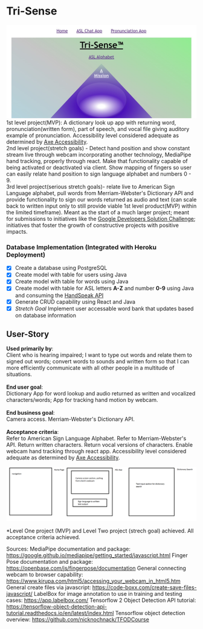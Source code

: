# Tri-Sense
[![Tri-Sense Site Screenshot](/Tri-Sense_site_screenshot.jpg)](https://drewdevero.github.io/Tri-Sense/)
1st level project(MVP): A dictionary look up app with returning word, pronunciation(written form), part of speech, and vocal file giving auditory example of pronunciation. Accessibility level considered adequate as determined by [Axe Accessibility](https://www.deque.com/axe/browser-extensions/?utm_term=Axe%20Plugin&utm_campaign=Search+-+axe+Pro+-+Branded&utm_source=bing&utm_medium=ppc&hsa_src=o&hsa_ad=&hsa_tgt=kwd-82738791770917:loc-190&hsa_mt=e&hsa_ver=3&hsa_acc=7854167720&hsa_kw=Axe%20Plugin&hsa_grp=1323813097587450&hsa_cam=6769485255&hsa_net=adwords&msclkid=b251fc65867e155e24949c6c13f427ae).
<br/>
2nd level project(stretch goals) - Detect hand position and show constant stream live through webcam incorporating another technology, MediaPipe hand tracking, properly through react. Make that functionality capable of being activated or deactivated via client. Show mapping of fingers so user can easily relate hand position to sign language alphabet and numbers 0 - 9.
<br/>
3rd level project(serious stretch goals)- relate live to American Sign Language alphabet, pull words from Merriam-Webster's Dictionary API and provide functionality to sign our words returned as audio and text (can scale back to written input only to still provide viable 1st level product(MVP) within the limited timeframe). Meant as the start of a much larger project; meant for submissions to initiatives like the [Google Developers Solution Challenge](https://developers.google.com/community/dsc-solution-challenge); initiatives that foster the growth of constructive projects with positive impacts.
<br/>

### Database Implementation (Integrated with Heroku Deployment)
- [x] Create a database using PostgreSQL
- [x] Create model with table for users using Java
- [x] Create model with table for words using Java
- [x] Create model with table for ASL letters **A-Z** and number **0-9** using Java and consuming the [HandSpeak API](https://www.handspeak.com)
- [x] Generate CRUD capability using React and Java
- [x] *Stretch Goal* Implement user accessable word bank that updates based on database information 

## User-Story
**Used primarily by**:<br/>
Client who is hearing impaired; I want to type out words and relate them to signed out words; convert words to sounds and written form so that I can more efficiently communicate with all other people in a multitude of situations.<br/><br/>
**End user goal**:<br/>
Dictionary App for word lookup and audio returned as written and vocalized characters/words; App for tracking hand motion by webcam.<br/><br/> 
**End business goal**:<br/> Camera access. Merriam-Webster's Dictionary API.<br/><br/>
**Acceptance criteria**:<br/> Refer to American Sign Language Alphabet. Refer to Merriam-Webster's API. Return written characters. Return vocal versions of characters. Enable webcam hand tracking through react app. Accessibility level considered adequate as determined by [Axe Accessibility](https://www.deque.com/axe/browser-extensions/?utm_term=Axe%20Plugin&utm_campaign=Search+-+axe+Pro+-+Branded&utm_source=bing&utm_medium=ppc&hsa_src=o&hsa_ad=&hsa_tgt=kwd-82738791770917:loc-190&hsa_mt=e&hsa_ver=3&hsa_acc=7854167720&hsa_kw=Axe%20Plugin&hsa_grp=1323813097587450&hsa_cam=6769485255&hsa_net=adwords&msclkid=b251fc65867e155e24949c6c13f427ae).<br/><br/>
![Tri-Sense Mockup](/tri-sense_mockup.png)

*Level One project (MVP) and Level Two project (strech goal) achieved. All acceptance criteria achieved.

Sources: 
MediaPipe documentation and package: https://google.github.io/mediapipe/getting_started/javascript.html
Finger Pose documentation and package: https://openbase.com/js/fingerpose/documentation
General connecting webcam to browser capability: https://www.kirupa.com/html5/accessing_your_webcam_in_html5.htm
General create files via javascript: https://code-boxx.com/create-save-files-javascript/
LabelBox for image annotation to use in training and testing cases: https://app.labelbox.com/
Tensorflow 2 Object Detection API tutorial: https://tensorflow-object-detection-api-tutorial.readthedocs.io/en/latest/index.html
Tensorflow object detection overview: https://github.com/nicknochnack/TFODCourse